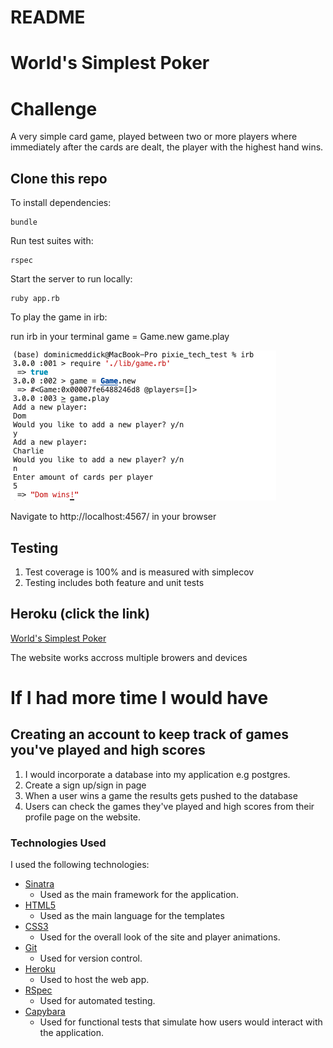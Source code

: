 # README

# World's Simplest Poker

# Challenge

A very simple card game, played between two or more players where immediately after the cards are dealt, the player with the highest hand wins.

## Clone this repo

To install dependencies:

```shell
bundle
```

Run test suites with:

```shell
rspec
```

Start the server to run locally:

```
ruby app.rb
```

To play the game in irb:

run irb in your terminal
game = Game.new
game.play

![Alt text](/images/irb.png)

Navigate to http://localhost:4567/ in your browser

## Testing

1. Test coverage is 100% and is measured with simplecov
2. Testing includes both feature and unit tests

## Heroku (click the link)
[World's Simplest Poker](https://pixie-tech-test.herokuapp.com/)

The website works accross multiple browers and devices 

# If I had more time I would have

## Creating an account to keep track of games you've played and high scores
1. I would incorporate a database into my application e.g postgres. 
2. Create a sign up/sign in page
3. When a user wins a game the results gets pushed to the database
4. Users can check the games they've played and high scores from their profile page on the website. 

### Technologies Used

I used the following technologies:

- [Sinatra](http://sinatrarb.com/)
  - Used as the main framework for the application.
- [HTML5](https://developer.mozilla.org/en-US/docs/Web/Guide/HTML/HTML5)
  - Used as the main language for the templates
- [CSS3](https://developer.mozilla.org/en-US/docs/Archive/CSS3)
  - Used for the overall look of the site and player animations.
- [Git](https://git-scm.com/)
  - Used for version control.
- [Heroku](https://www.heroku.com/)
  - Used to host the web app.
- [RSpec](https://rspec.inof/)
  - Used for automated testing.
- [Capybara](https://github.com/teamcapybara/capybara/)
  - Used for functional tests that simulate how users would interact with the application.
